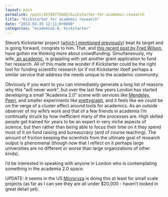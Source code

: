 ```yaml
---
layout: post
permalink: /post/45748775602/kickstarter-for-academic-research
title: "Kickstarter for academic research"
date: "2013-03-19 12:11:0+0000"
categories: "academia2.0, kickstarter"
---
```

Steve&rsquo;s Kickstarter project (<a href="http://freyfogle.tumblr.com/post/43256711297/where-is-the-openstreetmap-offline-innovation">which I mentioned previously</a>) beat its target and is going forward, congrats to him. That, and <a href="http://www.avc.com/a_vc/2013/03/the-veronica-mars-movie.html">this recent post by Fred Wilson</a>, have gotten me thinking more about crowdfunding. Simultaneously, my wife,<a href="http://freyfogle.tumblr.com/post/43749144786/congrats-to-my-wife"> an academic</a>, is grappling with yet another grant application to fund her research. All of this made me wonder if Kickstarter could be the right tool for funding scientific research (or if not Kickstarter itself perhaps a similar service that address the needs unique to the academic community.


Obviously if you want to you can immediately generate a long list of reasons why this &ldquo;will never work&rdquo;, but over the last few years London has started developing a small &ldquo;Academia 2.0&rdquo; scene with services like <a href="http://www.mendeley.com/">Mendeley</a>,<a href="https://peerj.com/"> Peerj</a>, and smaller experiments like <a href="https://app.prettygraph.com/">prettygraph</a>, and it feels like we could be on the verge of a cluster effect around tools for academics. As an outside observer of my wife&rsquo;s work and that of a few friends in academia I&rsquo;m continually struck by how inefficient many of the processes are. High skilled people get trained for years to be an expert in very niche aspects of science, but then rather than being able to focus their time on it they spend most of it on fund raising and bureaucracy (and of course teaching). The amount of friction keeping the scientists from the ultimate goal of research output is phenomenal (though now that I reflect on it perhaps large universities are no different or worse than large organizations of other kinds).


I&rsquo;d be interested in speaking with anyone in London who is contemplating something in the academia 2.0 space.


UPDATE: it seems in the US <a href="https://www.microryza.com">Microryza</a> is doing this at least for small scale projects (as far as I can see they are all under $20,000 - haven&rsquo;t looked in great detail yet).
